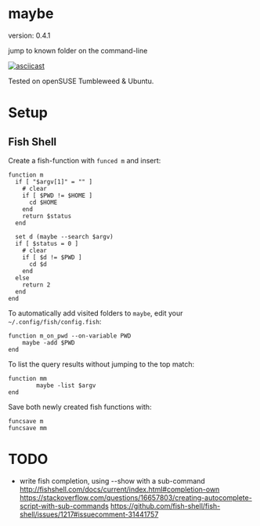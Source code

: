 maybe
=====

version: 0.4.1

jump to known folder on the command-line

[![asciicast](https://asciinema.org/a/dN7G7dd4GHRiCXMS07CR8GlRg.png)](https://asciinema.org/a/dN7G7dd4GHRiCXMS07CR8GlRg)


Tested on openSUSE Tumbleweed & Ubuntu.

Setup
=====

Fish Shell
----------

Create a fish-function with `funced m` and insert:

```
function m
  if [ "$argv[1]" = "" ]
    # clear
    if [ $PWD != $HOME ]
      cd $HOME
    end
    return $status
  end

  set d (maybe --search $argv)
  if [ $status = 0 ]
    # clear
    if [ $d != $PWD ]
      cd $d
    end
  else
    return 2
  end
end
```

To automatically add visited folders to `maybe`, edit
your `~/.config/fish/config.fish`:

```
function m_on_pwd --on-variable PWD
    maybe -add $PWD
end
```

To list the query results without jumping to the top match:

```
function mm
        maybe -list $argv
end
```

Save both newly created fish functions with:

```
funcsave m
funcsave mm
```

TODO
====

- write fish completion, using --show with a sub-command
   http://fishshell.com/docs/current/index.html#completion-own
   https://stackoverflow.com/questions/16657803/creating-autocomplete-script-with-sub-commands
   https://github.com/fish-shell/fish-shell/issues/1217#issuecomment-31441757